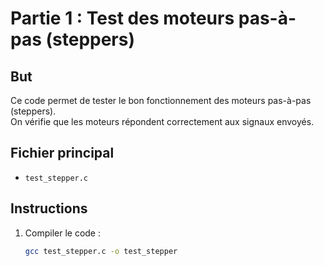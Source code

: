 # Partie 1 : Test des moteurs pas-à-pas (steppers)

## But
Ce code permet de tester le bon fonctionnement des moteurs pas-à-pas (steppers).  
On vérifie que les moteurs répondent correctement aux signaux envoyés.

## Fichier principal
- `test_stepper.c`

## Instructions
1. Compiler le code :
   ```bash
   gcc test_stepper.c -o test_stepper
